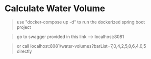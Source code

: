 
# Calculate Water Volume

> use "docker-compose up -d" to run the dockerized spring boot project 

> go to swagger provided in this link --> localhost:8081 

> or call localhost:8081/water-volumes?barList=7,0,4,2,5,0,6,4,0,5 directly

